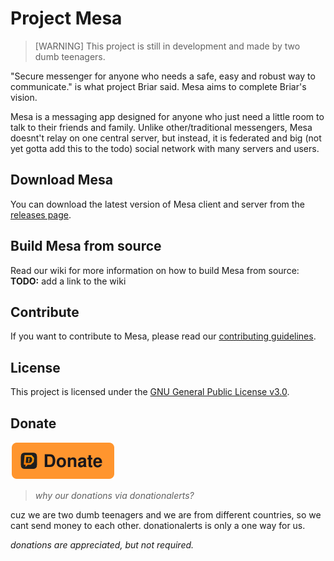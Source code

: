 # Project Mesa

> [WARNING]
> This project is still in development and made by two dumb teenagers.

"Secure messenger for anyone who needs a safe, easy and robust way to communicate." is what project Briar said.
Mesa aims to complete Briar's vision.

Mesa is a messaging app designed for anyone who just need a little room to talk to their friends and family.
Unlike other/traditional messengers, Mesa doesnt't relay on one central server, but instead, it is federated and big (not yet gotta add this to the todo) social network with many servers and users.

## Download Mesa

You can download the latest version of Mesa client and server from the [releases page](https://github.com/standard-group/mesa/releases).

## Build Mesa from source

Read our wiki for more information on how to build Mesa from source:
**TODO:** add a link to the wiki

## Contribute

If you want to contribute to Mesa, please read our [contributing guidelines](https://github.com/standard-group/mesa/blob/main/CONTRIBUTING.md).

## License

This project is licensed under the [GNU General Public License v3.0](https://github.com/standard-group/mesa/blob/main/LICENSE).

## Donate

[![Donate using DonationAlerts](static/img/donate.svg)](https://www.donationalerts.com/r/standardgroup)

> *why our donations via donationalerts?*

cuz we are two dumb teenagers and we are from different countries, so we cant send money to each other. donationalerts is only a one way for us.

*donations are appreciated, but not required.*